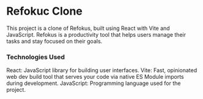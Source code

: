 # Refokuc Clone
This project is a clone of Refokus, built using React with Vite and JavaScript. Refokus is a productivity tool that helps users manage their tasks and stay focused on their goals.

### Technologies Used
React: JavaScript library for building user interfaces.
Vite: Fast, opinionated web dev build tool that serves your code via native ES Module imports during development.
JavaScript: Programming language used for the project.
